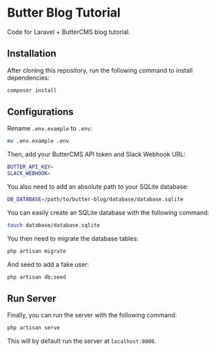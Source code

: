 # Butter Blog Tutorial

Code for Laravel + ButterCMS blog tutorial.

## Installation

After cloning this repository, run the following command to install dependencies:

```bash
composer install
```

## Configurations

Rename `.env.example` to `.env`:

```bash
mv .env.example .env
```

Then, add your ButterCMS API token and Slack Webhook URL:

```bash
BUTTER_API_KEY=
SLACK_WEBHOOK=
```

You also need to add an absolute path to your SQLite database:

```bash
DB_DATABASE=/path/to/butter-blog/database/database.sqlite
```

You can easily create an SQLite database with the following command:

```bash
touch database/database.sqlite
```

You then need to migrate the database tables:

```bash
php artisan migrate
```

And seed to add a fake user:

```bash
php artisan db:seed
```

## Run Server

Finally, you can run the server with the following command:

```bash
php artisan serve
```

This will by default run the server at `localhost:8000`.
